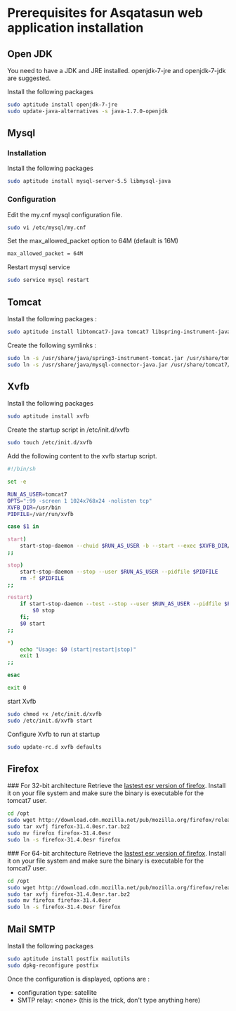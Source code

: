 # Prerequisites for Asqatasun web application installation

## Open JDK

You need to have a JDK and JRE installed. openjdk-7-jre and openjdk-7-jdk are suggested.

Install the following packages
```sh
sudo aptitude install openjdk-7-jre
sudo update-java-alternatives -s java-1.7.0-openjdk
```

## Mysql

### Installation

Install the following packages
```sh
sudo aptitude install mysql-server-5.5 libmysql-java
```

### Configuration

Edit the my.cnf mysql configuration file.
```sh
sudo vi /etc/mysql/my.cnf
```

Set the max_allowed_packet option to 64M (default is 16M)
```sh
max_allowed_packet = 64M
```

Restart mysql service
```sh
sudo service mysql restart
```

## Tomcat 

Install the following packages :
```sh
sudo aptitude install libtomcat7-java tomcat7 libspring-instrument-java
```

Create the following symlinks : 
```sh
sudo ln -s /usr/share/java/spring3-instrument-tomcat.jar /usr/share/tomcat7/lib/spring3-instrument-tomcat.jar
sudo ln -s /usr/share/java/mysql-connector-java.jar /usr/share/tomcat7/lib/mysql-connector-java.jar
```

## Xvfb

Install the following packages
```sh
sudo aptitude install xvfb
```

Create the startup script in /etc/init.d/xvfb
```sh
sudo touch /etc/init.d/xvfb
```

Add the following content to the xvfb startup script. 
```sh
#!/bin/sh

set -e

RUN_AS_USER=tomcat7
OPTS=":99 -screen 1 1024x768x24 -nolisten tcp"
XVFB_DIR=/usr/bin
PIDFILE=/var/run/xvfb

case $1 in

start)
    start-stop-daemon --chuid $RUN_AS_USER -b --start --exec $XVFB_DIR/Xvfb --make-pidfile --pidfile $PIDFILE -- $OPTS &
;;

stop)
    start-stop-daemon --stop --user $RUN_AS_USER --pidfile $PIDFILE
    rm -f $PIDFILE
;;

restart)
    if start-stop-daemon --test --stop --user $RUN_AS_USER --pidfile $PIDFILE >/dev/null; then
        $0 stop
    fi;
    $0 start
;;

*)
    echo "Usage: $0 (start|restart|stop)"
    exit 1
;;

esac

exit 0
```

start Xvfb
```sh
sudo chmod +x /etc/init.d/xvfb
sudo /etc/init.d/xvfb start
```

Configure Xvfb to run at startup
```sh
sudo update-rc.d xvfb defaults
```

## Firefox

### For 32-bit architecture
Retrieve the [lastest esr version of firefox](http://download.cdn.mozilla.net/pub/mozilla.org/firefox/releases/31.4.0esr/linux-i686/en-US/firefox-31.4.0esr.tar.bz2).
Install it on your file system and make sure the binary is executable for the tomcat7 user.
```sh
cd /opt
sudo wget http://download.cdn.mozilla.net/pub/mozilla.org/firefox/releases/31.4.0esr/linux-i686/en-US/firefox-31.4.0esr.tar.bz2
sudo tar xvfj firefox-31.4.0esr.tar.bz2
sudo mv firefox firefox-31.4.0esr
sudo ln -s firefox-31.4.0esr firefox
```

### For 64-bit architecture
Retrieve the [lastest esr version of firefox](http://download.cdn.mozilla.net/pub/mozilla.org/firefox/releases/31.4.0esr/linux-x86_64/en-US/firefox-31.4.0esr.tar.bz2).
Install it on your file system and make sure the binary is executable for the tomcat7 user.
```sh
cd /opt
sudo wget http://download.cdn.mozilla.net/pub/mozilla.org/firefox/releases/31.4.0esr/linux-x86_64/en-US/firefox-31.4.0esr.tar.bz2
sudo tar xvfj firefox-31.4.0esr.tar.bz2
sudo mv firefox firefox-31.4.0esr
sudo ln -s firefox-31.4.0esr firefox
```

## Mail SMTP

Install the following packages
```sh
sudo aptitude install postfix mailutils
sudo dpkg-reconfigure postfix
```
Once the configuration is displayed, options are :

* configuration type: satellite
* SMTP relay: &lt;none&gt; (this is the trick, don't type anything here)

